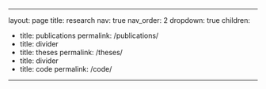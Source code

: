 ---

layout: page
title: research
nav: true
nav_order: 2
dropdown: true
children:

- title: publications
  permalink: /publications/
- title: divider
- title: theses
  permalink: /theses/
- title: divider
- title: code
  permalink: /code/

---